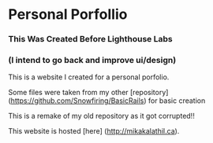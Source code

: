 Personal Porfollio
===

### This Was Created Before Lighthouse Labs 
### (I intend to go back and improve ui/design)

This is a website I created for a personal porfolio.

Some files were taken from my other [repository] (https://github.com/Snowfiring/BasicRails) for basic creation

This is a remake of my old repository as it got corrupted!!

This website is hosted [here] (http://mikakalathil.ca).


